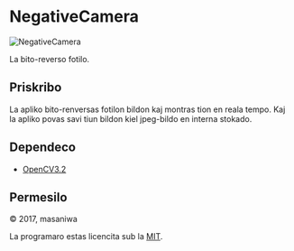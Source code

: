 NegativeCamera
===

![NegativeCamera](https://masaniwasdp.github.io/NegativeCamera/Screenshot.png)

La bito-reverso fotilo.

## Priskribo
La apliko bito-renversas fotilon bildon kaj montras tion en reala tempo.
Kaj la apliko povas savi tiun bildon kiel jpeg-bildo en interna stokado.

## Dependeco
+ [OpenCV3.2](http://opencv.org)

## Permesilo
© 2017, masaniwa

La programaro estas licencita sub la [MIT](https://github.com/masaniwasdp/NegativeCamera/blob/master/LICENCE).
